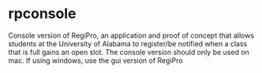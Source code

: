 # rpconsole
Console version of RegiPro, an application and proof of concept that allows students at the University of Alabama to register/be notified when a class that is full gains an open slot.
The console version should only be used on mac. If using windows, use the gui version of RegiPro

